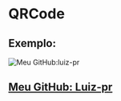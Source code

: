 # QRCode

## Exemplo:

![Meu GitHub:luiz-pr](https://user-images.githubusercontent.com/76491544/124396705-8a3df280-dce1-11eb-9dcb-61a68ae4de9b.png)<br>
## <a href="https://github.com/luiz-pr/">Meu GitHub: Luiz-pr</a>
